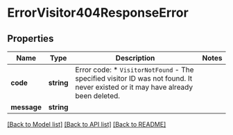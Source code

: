 # ErrorVisitor404ResponseError

## Properties
Name | Type | Description | Notes
------------ | ------------- | ------------- | -------------
**code** | **string** | Error code: * `VisitorNotFound` - The specified visitor ID was not found. It never existed or it may have already been deleted. | 
**message** | **string** |  | 

[[Back to Model list]](../../README.md#documentation-for-models) [[Back to API list]](../../README.md#documentation-for-api-endpoints) [[Back to README]](../../README.md)

